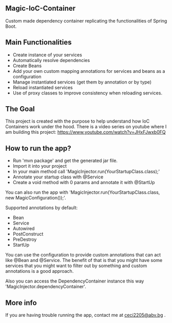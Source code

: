 Magic-IoC-Container
-----------------------
Custom made dependency container replicating the functionalities of Spring Boot.

Main Functionalities
-----------------------
* Create instance of your services
* Automatically resolve dependencies
* Create Beans
* Add your own custom mapping annotations for services and beans as a configuration
* Manage instantiated services (get them by annotation or by type)
* Reload instantiated services
* Use of proxy classes to improve consistency when reloading services.

The Goal
-----------------------
This project is created with the purpose to help understand how IoC Containers work under the hood.
There is a video series on youtube where I am building this project:
https://www.youtube.com/watch?v=JHxFJwxb0FQ

How to run the app?
------------------
* Run 'mvn package' and get the generated jar file.
* Import it into your project
* In your main method call 'MagicInjector.run(YourStartupClass.class);'
* Annotate your startup class with @Service
* Create a void method with 0 params and annotate it with @StartUp

You can also run the app with 'MagicInjector.run(YourStartupClass.class, new MagicConfiguration());'.

Supported annotations by default: 
* Bean
* Service
* Autowired
* PostConstruct
* PreDestroy
* StartUp

You can use the configuration to provide custom annotations that can act like @Bean and @Service.
The benefit of that is that you might have some services that you might want to filter out by something and 
custom annotations is a good approach.

Also you can access the DependencyContainer instance this way 'MagicInjector.dependencyContainer'.

More info
-------------
If you are having trouble running the app, contact me at ceci2205@abv.bg .
